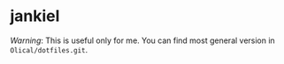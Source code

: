 # jankiel

*Warning*: This is useful only for me. You can find most general version in `Olical/dotfiles.git`.
